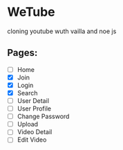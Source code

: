 # WeTube

cloning youtube wuth vailla and noe js

## Pages:

- [ ] Home
- [x] Join
- [x] Login
- [x] Search
- [ ] User Detail
- [ ] User Profile
- [ ] Change Password
- [ ] Upload
- [ ] Video Detail
- [ ] Edit Video
